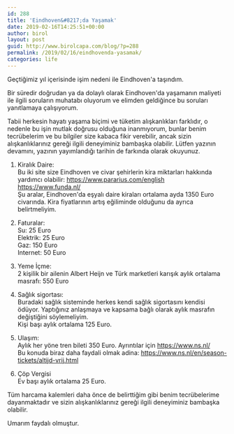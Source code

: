 ```yaml
---
id: 288
title: 'Eindhoven&#8217;da Yaşamak'
date: 2019-02-16T14:25:51+00:00
author: birol
layout: post
guid: http://www.birolcapa.com/blog/?p=288
permalink: /2019/02/16/eindhovenda-yasamak/
categories: life
---
```

Geçtiğimiz yıl içerisinde işim nedeni ile Eindhoven'a taşındım. 

Bir süredir doğrudan ya da dolaylı olarak Eindhoven'da yaşamanın maliyeti ile ilgili soruların muhatabı oluyorum ve elimden geldiğince bu soruları yanıtlamaya çalışıyorum.  

Tabii herkesin hayatı yaşama biçimi ve tüketim alışkanlıkları farklıdır, o nedenle bu işin mutlak doğrusu olduğuna inanmıyorum, bunlar benim tecrübelerim ve bu bilgiler size kabaca fikir verebilir, ancak sizin alışkanlıklarınız gereği ilgili deneyiminiz bambaşka olabilir. Lütfen yazının devamını, yazının yayımlandığı tarihin de farkında olarak okuyunuz. 

1. Kiralık Daire:  
Bu iki site size Eindhoven ve civar şehirlerin kira miktarları hakkında yardımcı olabilir: 
<https://www.pararius.com/english>  
<https://www.funda.nl/>  
Şu aralar, Eindhoven'da eşyalı daire kiraları ortalama ayda 1350 Euro civarında. Kira fiyatlarının artış eğiliminde olduğunu da ayrıca belirtmeliyim. 

2. Faturalar:  
Su: 25 Euro  
Elektrik: 25 Euro  
Gaz: 150 Euro  
Internet: 50 Euro 

3. Yeme İçme:  
2 kişilik bir ailenin Albert Heijn ve Türk marketleri karışık aylık ortalama masrafı: 550 Euro

4. Sağlık sigortası:  
Buradaki sağlık sisteminde herkes kendi sağlık sigortasını kendisi ödüyor. Yaptığınız anlaşmaya ve kapsama bağlı olarak aylık masrafın değiştiğini söylemeliyim.  
Kişi başı aylık ortalama 125 Euro. 

5. Ulaşım:  
Aylık her yöne tren bileti 350 Euro. Ayrıntılar için <https://www.ns.nl/>  
Bu konuda biraz daha faydali olmak adina: <https://www.ns.nl/en/season-tickets/altijd-vrij.html>

6. Çöp Vergisi  
Ev başı aylık ortalama  25 Euro.

Tüm harcama kalemleri daha önce de belirttiğim gibi benim tecrübelerime dayanmaktadır ve sizin alışkanlıklarınız gereği ilgili deneyiminiz bambaşka olabilir. 

Umarım faydalı olmuştur. 